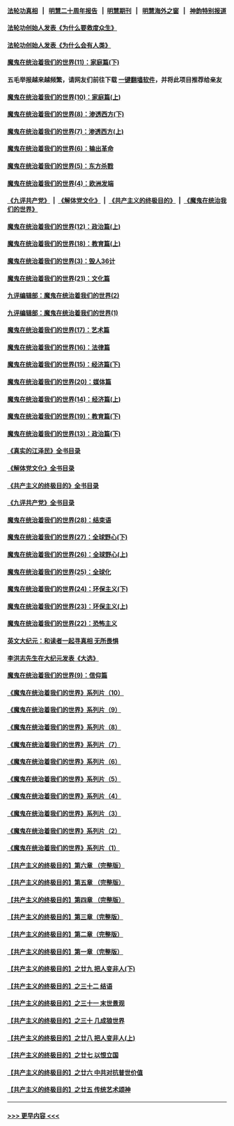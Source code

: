 #### [法轮功真相](https://github.com/gfw-breaker/truth/blob/master/README.md?t=0) &nbsp;&nbsp;|&nbsp;&nbsp; [明慧二十周年报告](https://github.com/gfw-breaker/mh-reports/blob/master/README.md?t=0) &nbsp;&nbsp;|&nbsp;&nbsp;[明慧期刊](https://github.com/gfw-breaker/mh-qikan) &nbsp;&nbsp;|&nbsp;&nbsp; [明慧海外之窗](https://github.com/gfw-breaker/mh-news/blob/master/README.md?t=0) &nbsp;&nbsp;|&nbsp;&nbsp; [神韵特别报道](https://github.com/gfw-breaker/mh-news/blob/master/shenyun.md?t=0)
#### [法轮功创始人发表《为什么要救度众生》](../pages/nsc422/n13975246.md?t=05171843) 
#### [法轮功创始人发表《为什么会有人类》](../pages/nsc422/n13912117.md?t=05171843) 
#### [魔鬼在统治着我们的世界(11)：家庭篇(下)](../pages/nsc422/n10440961.md?t=05171843) 
#### 五毛举报越来越频繁，请网友们前往下载 [一键翻墙软件](https://github.com/gfw-breaker/ssr-accounts)，并将此项目推荐给亲友
#### [魔鬼在统治着我们的世界(10)：家庭篇(上)](../pages/nsc422/n10435448.md?t=05171843) 
#### [魔鬼在统治着我们的世界(8)：渗透西方(下)](../pages/nsc422/n10429603.md?t=05171843) 
#### [魔鬼在统治着我们的世界(7)：渗透西方(上)](../pages/nsc422/n10426013.md?t=05171843) 
#### [魔鬼在统治着我们的世界(6)：输出革命](../pages/nsc422/n10421536.md?t=05171843) 
#### [魔鬼在统治着我们的世界(5)：东方杀戮](../pages/nsc422/n10417707.md?t=05171843) 
#### [魔鬼在统治着我们的世界(4)：欧洲发端](../pages/nsc422/n10414890.md?t=05171843) 
#### [《九评共产党》](https://github.com/begood0513/9ping.md/blob/master/README.md) &nbsp;|&nbsp; [《解体党文化》](../../../../jtdwh.md/blob/master/README.md)  &nbsp;|&nbsp; [《共产主义的终极目的》](../../../../gczydzjmd.md/blob/master/README.md) &nbsp;|&nbsp; [《魔鬼在统治我们的世界》](../../../../mgztzwmdsj.md/blob/master/README.md) 
#### [魔鬼在统治着我们的世界(12)：政治篇(上)](../pages/nsc422/n10444576.md?t=05171843) 
#### [魔鬼在统治着我们的世界(18)：教育篇(上)](../pages/nsc422/n10526970.md?t=05171843) 
#### [魔鬼在统治着我们的世界(3)：毁人36计](../pages/nsc422/n10411583.md?t=05171843) 
#### [魔鬼在统治着我们的世界(21)：文化篇](../pages/nsc422/n10597706.md?t=05171843) 
#### [九评编辑部：魔鬼在统治着我们的世界(2)](../pages/nsc422/n10410036.md?t=05171843) 
#### [九评编辑部：魔鬼在统治着我们的世界(1)](../pages/nsc422/n10406825.md?t=05171843) 
#### [魔鬼在统治着我们的世界(17)：艺术篇](../pages/nsc422/n10499093.md?t=05171843) 
#### [魔鬼在统治着我们的世界(16)：法律篇](../pages/nsc422/n10485969.md?t=05171843) 
#### [魔鬼在统治着我们的世界(15)：经济篇(下)](../pages/nsc422/n10469975.md?t=05171843) 
#### [魔鬼在统治着我们的世界(20)：媒体篇](../pages/nsc422/n10586579.md?t=05171843) 
#### [魔鬼在统治着我们的世界(14)：经济篇(上)](../pages/nsc422/n10457370.md?t=05171843) 
#### [魔鬼在统治着我们的世界(19)：教育篇(下)](../pages/nsc422/n10564808.md?t=05171843) 
#### [魔鬼在统治着我们的世界(13)：政治篇(下)](../pages/nsc422/n10448270.md?t=05171843) 
#### [《真实的江泽民》全书目录](../pages/nsc422/n13721399.md?t=05171843) 
#### [《解体党文化》全书目录](../pages/nsc422/n13721157.md?t=05171843) 
#### [《共产主义的终极目的》全书目录](../pages/nsc422/n13721048.md?t=05171843) 
#### [《九评共产党》全书目录](../pages/nsc422/n13708085.md?t=05171843) 
#### [魔鬼在统治着我们的世界(28)：结束语](../pages/nsc422/n10936246.md?t=05171843) 
#### [魔鬼在统治着我们的世界(27)：全球野心(下)](../pages/nsc422/n10928319.md?t=05171843) 
#### [魔鬼在统治着我们的世界(26)：全球野心(上)](../pages/nsc422/n10900318.md?t=05171843) 
#### [魔鬼在统治着我们的世界(25)：全球化](../pages/nsc422/n10788205.md?t=05171843) 
#### [魔鬼在统治着我们的世界(24)：环保主义(下)](../pages/nsc422/n10695307.md?t=05171843) 
#### [魔鬼在统治着我们的世界(23)：环保主义(上)](../pages/nsc422/n10688613.md?t=05171843) 
#### [魔鬼在统治着我们的世界(22)：恐怖主义](../pages/nsc422/n10614727.md?t=05171843) 
#### [英文大纪元：和读者一起寻真相 无所畏惧](../pages/nsc422/n12542027.md?t=05171843) 
#### [李洪志先生在大纪元发表《大选》](../pages/nsc422/n12534746.md?t=05171843) 
#### [魔鬼在统治着我们的世界(9)：信仰篇](../pages/nsc422/n10432159.md?t=05171843) 
#### [《魔鬼在统治着我们的世界》系列片（10）](../pages/nsc422/n12292670.md?t=05171843) 
#### [《魔鬼在统治着我们的世界》系列片（9）](../pages/nsc422/n12290859.md?t=05171843) 
#### [《魔鬼在统治着我们的世界》系列片（8）](../pages/nsc422/n12287445.md?t=05171843) 
#### [《魔鬼在统治着我们的世界》系列片（7）](../pages/nsc422/n12283425.md?t=05171843) 
#### [《魔鬼在统治着我们的世界》系列片（6）](../pages/nsc422/n12282314.md?t=05171843) 
#### [《魔鬼在统治着我们的世界》系列片（5）](../pages/nsc422/n12281419.md?t=05171843) 
#### [《魔鬼在统治着我们的世界》系列片（4）](../pages/nsc422/n12274024.md?t=05171843) 
#### [《魔鬼在统治着我们的世界》系列片（3）](../pages/nsc422/n12271322.md?t=05171843) 
#### [《魔鬼在统治着我们的世界》系列片（2）](../pages/nsc422/n12269049.md?t=05171843) 
#### [《魔鬼在统治着我们的世界》系列片（1）](../pages/nsc422/n12267575.md?t=05171843) 
#### [【共产主义的终极目的】第六章 （完整版）](../pages/nsc422/n11428913.md?t=05171843) 
#### [【共产主义的终极目的】第五章 （完整版）](../pages/nsc422/n11428912.md?t=05171843) 
#### [【共产主义的终极目的】第四章 （完整版）](../pages/nsc422/n11428907.md?t=05171843) 
#### [【共产主义的终极目的】第三章（完整版）](../pages/nsc422/n11428848.md?t=05171843) 
#### [【共产主义的终极目的】第二章（完整版）](../pages/nsc422/n11428831.md?t=05171843) 
#### [【共产主义的终极目的】第一章（完整版）](../pages/nsc422/n11417651.md?t=05171843) 
#### [【共产主义的终极目的】之廿九 把人变非人(下)](../pages/nsc422/n11344140.md?t=05171843) 
#### [【共产主义的终极目的】之三十二 结语](../pages/nsc422/n11360535.md?t=05171843) 
#### [【共产主义的终极目的】之三十一 末世景观](../pages/nsc422/n11351129.md?t=05171843) 
#### [【共产主义的终极目的】之三十 几成狼世界](../pages/nsc422/n11348280.md?t=05171843) 
#### [【共产主义的终极目的】之廿八 把人变非人(上)](../pages/nsc422/n11340492.md?t=05171843) 
#### [【共产主义的终极目的】之廿七 以恨立国](../pages/nsc422/n11336944.md?t=05171843) 
#### [【共产主义的终极目的】之廿六 中共对抗普世价值](../pages/nsc422/n11324785.md?t=05171843) 
#### [【共产主义的终极目的】之廿五 传统艺术颂神](../pages/nsc422/n11296396.md?t=05171843) 

----
#### [ >>> 更早内容 <<< ](../indexes/nsc422-earlier.md)
